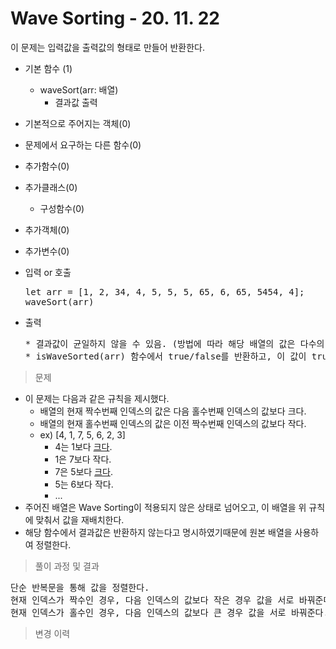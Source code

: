 # Wave Sorting - 20. 11. 22

이 문제는 입력값을 출력값의 형태로 만들어 반환한다.

- 기본 함수 (1)
  - waveSort(arr: 배열)
    - 결과값 출력
- 기본적으로 주어지는 객체(0)
- 문제에서 요구하는 다른 함수(0)
- 추가함수(0)
- 추가클래스(0)
  - 구성함수(0)
- 추가객체(0)
- 추가변수(0)

- 입력 or 호출
  <pre>let arr = [1, 2, 34, 4, 5, 5, 5, 65, 6, 65, 5454, 4];
  waveSort(arr)</pre>
 
- 출력
  <pre>* 결과값이 균일하지 않을 수 있음. (방법에 따라 해당 배열의 값은 다수의 결과가 나올 수 있음)
  * isWaveSorted(arr) 함수에서 true/false를 반환하고, 이 값이 true인지를 체크.</pre>

> 문제
  - 이 문제는 다음과 같은 규칙을 제시했다.
    - 배열의 현재 짝수번째 인덱스의 값은 다음 홀수번째 인덱스의 값보다 크다.
    - 배열의 현재 홀수번째 인덱스의 값은 이전 짝수번째 인덱스의 값보다 작다.
    - ex) [4, 1, 7, 5, 6, 2, 3]
      - 4는 1보다 <u>크다</u>.
      - 1은 7보다 작다.
      - 7은 5보다 <u>크다</u>.
      - 5는 6보다 작다.
      - ...
  - 주어진 배열은 Wave Sorting이 적용되지 않은 상태로 넘어오고, 이 배열을 위 규칙에 맞춰서 값을 재배치한다.
  - 해당 함수에서 결과값은 반환하지 않는다고 명시하였기때문에 원본 배열을 사용하여 정렬한다.

> 풀이 과정 및 결과
<pre>
단순 반복문을 통해 값을 정렬한다.
현재 인덱스가 짝수인 경우, 다음 인덱스의 값보다 작은 경우 값을 서로 바꿔준다.
현재 인덱스가 홀수인 경우, 다음 인덱스의 값보다 큰 경우 값을 서로 바꿔준다.
</pre>

>변경 이력
<pre>
</pre>